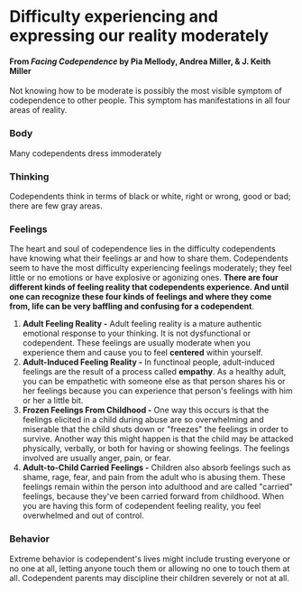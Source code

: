 # Difficulty experiencing and expressing our reality moderately
#### From _Facing Codependence_ by Pia Mellody, Andrea Miller, & J. Keith Miller

Not knowing how to be moderate is possibly the most visible symptom of codependence to other
people. This symptom has manifestations in all four areas of reality.

### Body
Many codependents dress immoderately

### Thinking
Codependents think in terms of black or white, right or wrong, good or bad; there are few gray
areas.

### Feelings
The heart and soul of codependence lies in the difficulty codependents have knowing what their
feelings ar and how to share them. Codependents seem to have the most difficulty experiencing
feelings moderately; they feel little or no emotions or have explosive or agonizing ones.
**There are four different kinds of feeling reality that codependents experience. And until one
can recognize these four kinds of feelings and where they come from, life can be very baffling
and confusing for a codependent**.
1. **Adult Feeling Reality -** Adult feeling reality is a mature authentic emotional response to
your thinking. It is not dysfunctional or codependent. These feelings are usually moderate when
you experience them and cause you to feel **centered** within yourself.
2. **Adult-Induced Feeling Reality -** In functinoal people, adult-induced feelings are the result
of a process called **empathy**. As a healthy adult, you can be empathetic with someone else as
that person shares his or her feelings because you can experience that person's feelings with him
or her a little bit.
3. **Frozen Feelings From Childhood -** One way this occurs is that the feelings elicited in a child
during abuse are so overwhelming and miserable that the child shuts down or "freezes" the feelings
in order to survive. Another way this might happen is that the child may be attacked physically,
verbally, or both for having or showing feelings. The feelings involved are usually anger, pain, or fear.
4. **Adult-to-Child Carried Feelings -** Children also absorb feelings such as shame, rage, fear,
and pain from the adult who is abusing them. These feelings remain within the person into adulthood
and are called "carried" feelings, because they've been carried forward from childhood. When you are
having this form of codependent feeling reality, you feel overwhelmed and out of control.

### Behavior
Extreme behavior is codependent's lives might include trusting everyone or no one at all, letting anyone
touch them or allowing no one to touch them at all. Codependent parents may discipline their children
severely or not at all.
